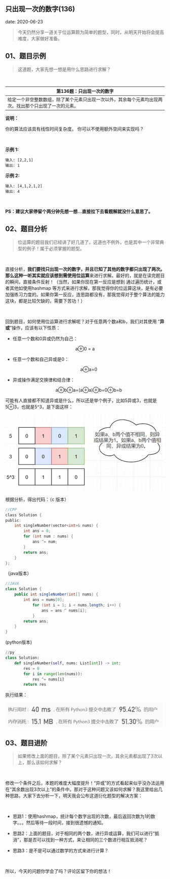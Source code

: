  
##	只出现一次的数字(136)
date:	2020-06-23
 

> 今天仍然分享一道关于位运算颇为简单的题型，同时，从明天开始将会提高难度，大家做好准备。

## 01、题目示例

> 这道题，大家先想一想是用什么思路进行求解？

<br/>

| 第136题：只出现一次的数字                                    |
| ------------------------------------------------------------ |
| 给定一个非空整数数组，除了某个元素只出现一次以外，其余每个元素均出现两次。找出那个只出现了一次的元素。 |

**说明：**

你的算法应该具有线性时间复杂度。 你可以不使用额外空间来实现吗？

<br/>

**示例 1:**

```
输入: [2,2,1]
输出: 1
```

**示例 2:**

```
输入: [4,1,2,1,2]
输出: 4
```

<br/>

**PS：建议大家停留个两分钟先想一想...直接拉下去看题解就没什么意思了。**

## 02、题目分析

> 位运算的题目我们已经讲了好几道了，这道也不例外，也是其中一个非常典型的例子！属于必须掌握的题型。

<br/>

直接分析，**我们要找只出现一次的数字，并且已知了其他的数字都只出现了两次。**那么这种一听其实就应该想到需使用**位运算**来进行求解。最好的，就是在读完题目的瞬间，直接条件反射！（当然，如果你现在第一反应是想到 通过遍历统计，或者其他如使用hashmap 等方式来进行求解，那我觉得你的位运算这块，是有必要加强练习力度的。如果你第一反应，连思路都没有，那我觉得对于整个算法的能力这块，都是比较欠缺的，需要下苦功！）

<br/>

回到题目，如何使用位运算进行求解呢？对于任意两个数a和b，我们对其使用 “**异或**”操作，应该有以下性质：

- 任意一个数和0异或仍然为自己：

<center> a⊕0 = a </center>

- 任意一个数和自己异或是0：

  <center> a⊕a=0 </center>

- 异或操作满足交换律和结合律：

  <center> a⊕b⊕a=(a⊕a)⊕b=0⊕b=b </center>

可能有人直接都不知道异或是什么，所以还是举个例子，比如5异或3，也就是5⊕3，也就是5^3，是下面这样：

<img src="804/1.jpg" alt="PNG" style="zoom: 67%;" />

根据分析，得出代码：（c  版本）

```c
//CPP
class Solution {
public:
    int singleNumber(vector<int>& nums) {
        int ans = 0;
        for (int num : nums) {
            ans ^= num;
        }
        return ans;
    }
};
```

（java版本）

```java
//JAVA
class Solution {
    public int singleNumber(int[] nums) {
        int ans = nums[0];
            for (int i = 1; i < nums.length; i++) {
                ans = ans ^ nums[i];
            }
        return ans;
    }
}
```

(python版本)

```python
//py
class Solution:
    def singleNumber(self, nums: List[int]) -> int:
        res = 0
        for i in range(len(nums)):
            res ^= nums[i]
        return res
```

执行结果：

<img src="804/2.jpg" alt="PNG" style="zoom: 80%;" />

## 03、题目进阶

> 如果修改上面的题目，除了某个元素只出现一次，其余元素都出现了3次以上，那么该如何求解？

<br/>

修改一个条件之后，本题的难度大幅度提升！“异或”的方式看起来似乎没办法运用在“其余数出现3次以上”的条件中。那对于这种问题又该如何求解？我这里给出几种思路，大家下去分析一下，明天我会公布这道衍化题型的解决方案：

<br/>

- 思路1：使用hashmap，统计每个数字出现的次数，最后返回次数为1的数字。。。然后等待一段时间，接到很遗憾的通知。

- 思路2：上面的题目，对于相同的两个数，进行异或运算，我们可以进行“抵消”，那是否可以找到一种方式，来让相同的三个数进行相互抵消呢？

- 思路3：是不是可以通过数学的方式来进行计算？

  <br/>

所以，今天的问题你学会了吗？评论区留下你的想法！